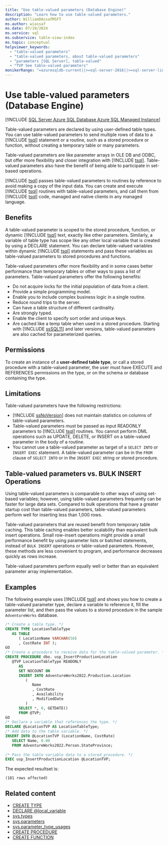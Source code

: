 ```yaml
---
title: "Use table-valued parameters (Database Engine)"
description: "Learn how to use table-valued parameters."
author: WilliamDAssafMSFT
ms.author: wiassaf
ms.date: 07/19/2024
ms.service: sql
ms.subservice: table-view-index
ms.topic: conceptual
helpviewer_keywords:
  - "table-valued parameters"
  - "table-valued parameters, about table-valued parameters"
  - "parameters [SQL Server], table-valued"
  - "TVP See table-valued parameters"
monikerRange: "=azuresqldb-current||>=sql-server-2016||>=sql-server-linux-2017||=azuresqldb-mi-current"
---
```

# Use table-valued parameters (Database Engine)

[!INCLUDE [SQL Server Azure SQL Database Azure SQL Managed Instance](../../includes/applies-to-version/sql-asdb-asdbmi.md)]

Table-valued parameters are declared by using user-defined table types. You can use table-valued parameters to send multiple rows of data to a [!INCLUDE [tsql](../../includes/tsql-md.md)] statement or a routine, such as a stored procedure or function, without creating a temporary table or many parameters.

Table-valued parameters are like parameter arrays in OLE DB and ODBC, but offer more flexibility and closer integration with [!INCLUDE [tsql](../../includes/tsql-md.md)]. Table-valued parameters also have the benefit of being able to participate in set-based operations.

[!INCLUDE [tsql](../../includes/tsql-md.md)] passes table-valued parameters to routines by reference to avoid making a copy of the input data. You can create and execute [!INCLUDE [tsql](../../includes/tsql-md.md)] routines with table-valued parameters, and call them from [!INCLUDE [tsql](../../includes/tsql-md.md)] code, managed and native clients in any managed language.

## <a id="Benefits"></a> Benefits

A table-valued parameter is scoped to the stored procedure, function, or dynamic [!INCLUDE [tsql](../../includes/tsql-md.md)] text, exactly like other parameters. Similarly, a variable of table type has scope like any other local variable that is created by using a DECLARE statement. You can declare table-valued variables within dynamic [!INCLUDE [tsql](../../includes/tsql-md.md)] statements and pass these variables as table-valued parameters to stored procedures and functions.

Table-valued parameters offer more flexibility and in some cases better performance than temporary tables or other ways to pass a list of parameters. Table-valued parameters offer the following benefits:

- Do not acquire locks for the initial population of data from a client.
- Provide a simple programming model.
- Enable you to include complex business logic in a single routine.
- Reduce round trips to the server.
- Can have a table structure of different cardinality.
- Are strongly typed.
- Enable the client to specify sort order and unique keys.
- Are cached like a temp table when used in a stored procedure. Starting with [!INCLUDE [ssSQL11](../../includes/sssql11-md.md)] and later versions, table-valued parameters are also cached for parameterized queries.

## Permissions

To create an instance of a **user-defined table type**, or call a stored procedure with a table-valued parameter, the user must have EXECUTE and REFERENCES permissions on the type, or on the schema or database containing the type.

## <a id="Restrictions"></a> Limitations

Table-valued parameters have the following restrictions:

- [!INCLUDE [ssNoVersion](../../includes/ssnoversion-md.md)] does not maintain statistics on columns of table-valued parameters.
- Table-valued parameters must be passed as input READONLY parameters to [!INCLUDE [tsql](../../includes/tsql-md.md)] routines. You cannot perform DML operations such as UPDATE, DELETE, or INSERT on a table-valued parameter in the body of a routine.
- You cannot use a table-valued parameter as target of a `SELECT INTO` or `INSERT EXEC` statement. A table-valued parameter can be in the `FROM` clause of `SELECT INTO` or in the `INSERT EXEC` string or stored procedure.

## <a id="BulkInsert"></a> Table-valued parameters vs. BULK INSERT Operations

Using table-valued parameters is comparable to other ways of using set-based variables; however, using table-valued parameters frequently can be faster for large data sets. Compared to bulk operations that have a greater startup cost than table-valued parameters, table-valued parameters perform well for inserting less than 1,000 rows.

Table-valued parameters that are reused benefit from temporary table caching. This table caching enables better scalability than equivalent bulk insert operations. Small row-insert operations might provide a small performance benefit by using parameter lists or batched statements, instead of `BULK INSERT` operations or table-valued parameters. However, these methods are less convenient to program, and performance decreases quickly as rows increase.

Table-valued parameters perform equally well or better than an equivalent parameter array implementation.

## <a id="Example"></a> Examples

The following example uses [!INCLUDE [tsql](../../includes/tsql-md.md)] and shows you how to create a table-valued parameter type, declare a variable to reference it, fill the parameter list, and then pass the values to a stored procedure in the sample `AdventureWorks` database.

```sql
/* Create a table type. */
CREATE TYPE LocationTableType 
   AS TABLE
      ( LocationName VARCHAR(50)
      , CostRate INT );
GO
/* Create a procedure to receive data for the table-valued parameter. */
CREATE PROCEDURE dbo. usp_InsertProductionLocation
   @TVP LocationTableType READONLY
      AS
      SET NOCOUNT ON
      INSERT INTO AdventureWorks2022.Production.Location
         (
            Name
            , CostRate
            , Availability
            , ModifiedDate
         )
      SELECT *, 0, GETDATE()
      FROM @TVP;
GO
/* Declare a variable that references the type. */
DECLARE @LocationTVP AS LocationTableType;
/* Add data to the table variable. */
INSERT INTO @LocationTVP (LocationName, CostRate)
   SELECT Name, 0.00
   FROM AdventureWorks2022.Person.StateProvince;
  
/* Pass the table variable data to a stored procedure. */
EXEC usp_InsertProductionLocation @LocationTVP;
```

The expected resultset is:

```output
(181 rows affected)
```

## Related content

- [CREATE TYPE](../../t-sql/statements/create-type-transact-sql.md)
- [DECLARE @local_variable](../../t-sql/language-elements/declare-local-variable-transact-sql.md)
- [sys.types](../../relational-databases/system-catalog-views/sys-types-transact-sql.md)
- [sys.parameters](../../relational-databases/system-catalog-views/sys-parameters-transact-sql.md)
- [sys.parameter_type_usages](../../relational-databases/system-catalog-views/sys-parameter-type-usages-transact-sql.md)
- [CREATE PROCEDURE](../../t-sql/statements/create-procedure-transact-sql.md)
- [CREATE FUNCTION](../../t-sql/statements/create-function-transact-sql.md)
